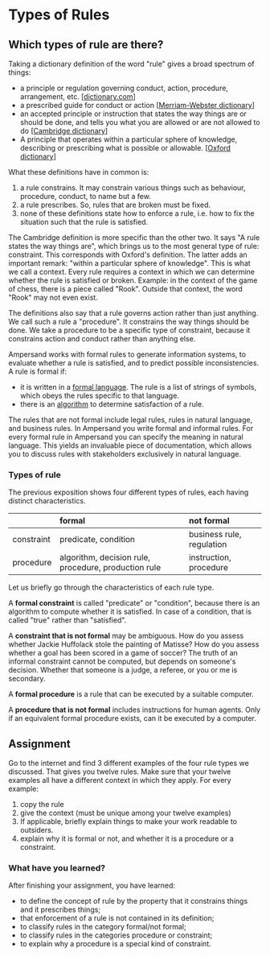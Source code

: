 # Types of Rules

## Which types of rule are there?

Taking a dictionary definition of the word "rule" gives a broad spectrum of things:

* a principle or regulation governing conduct, action, procedure, arrangement, etc. \[[dictionary.com](http://www.dictionary.com/browse/rule)\]
* a prescribed guide for conduct or action \[[Merriam-Webster dictionary](https://www.merriam-webster.com/dictionary/rule)\]
* an accepted principle or instruction that states the way things are or should be done, and tells you what you are allowed or are not allowed to do \[[Cambridge dictionary](http://dictionary.cambridge.org/dictionary/english/rule)\]
* A principle that operates within a particular sphere of knowledge, describing or prescribing what is possible or allowable.  \[[Oxford dictionary](https://en.oxforddictionaries.com/definition/rule)\]

What these definitions have in common is:  
1. a rule constrains. It may constrain various things such as behaviour, procedure, conduct, to name but a few.  
2. a rule prescribes. So, rules that are broken must be fixed.  
3. none of these definitions state how to enforce a rule, i.e. how to fix the situation such that the rule is satisfied.

The Cambridge definition is more specific than the other two. It says "A rule states the way things are", which brings us to the most general type of rule: constraint. This corresponds with Oxford's definition. The latter adds an important remark: "within a particular sphere of knowledge". This is what we call a context. Every rule requires a context in which we can determine whether the rule is satisfied or broken. Example: in the context of the game of chess, there is a piece called "Rook". Outside that context, the word "Rook" may not even exist.

The definitions also say that a rule governs action rather than just anything. We call such a rule a "procedure". It constrains the way things should be done. We take a procedure to be a specific type of constraint, because it constrains action and conduct rather than anything else.

Ampersand works with formal rules to generate information systems, to evaluate whether a rule is satisfied, and to predict possible inconsistencies. A rule is formal if:

* it is written in a [formal language](https://en.wikipedia.org/wiki/Formal_language). The rule is a list of strings of symbols, which obeys the rules specific to that language.
* there is an [algorithm](http://www.dictionary.com/browse/algorithm) to determine satisfaction of a rule.

The rules that are not formal include legal rules, rules in natural language, and business rules. In Ampersand you write formal and informal rules. For every formal rule in Ampersand you can specify the meaning in natural language. This yields an invaluable piece of documentation, which allows you to discuss rules with stakeholders exclusively in natural language.

### Types of rule

The previous exposition shows four different types of rules, each having distinct characteristics.

|  | formal | not formal |
| :--- | :--- | :--- |
| constraint | predicate, condition | business rule, regulation |
| procedure | algorithm, decision rule, procedure, production rule | instruction, procedure |

Let us briefly go through the characteristics of each rule type.

A **formal constraint** is called "predicate" or "condition", because there is an algorithm to compute whether it is satisfied. In case of a condition, that is called "true" rather than "satisfied".

A **constraint that is not formal** may be ambiguous. How do you assess whether Jackie Huffolack stole the painting of Matisse? How do you assess whether a goal has been scored in a game of soccer? The truth of an informal constraint cannot be computed, but depends on someone's decision. Whether that someone is a judge, a referee, or you or me is secondary.

A **formal procedure** is a rule that can be executed by a suitable computer.

A **procedure that is not formal** includes instructions for human agents. Only if an equivalent formal procedure exists, can it be executed by a computer.

## Assignment

Go to the internet and find 3 different examples of the four rule types we discussed. That gives you twelve rules. Make sure that your twelve examples all have a different context in which they apply. For every example:

1. copy the rule
2. give the context \(must be unique among your twelve examples\)
3. If applicable, briefly explain things to make your work readable to outsiders.
4. explain why it is formal or not, and whether it is a procedure or a constraint.

### What have you learned?

After finishing your assignment, you have learned:

* to define the concept of rule by the property that it constrains things and it prescribes things;
* that enforcement of a rule is not contained in its definition;
* to classify rules in the category formal/not formal;
* to classify rules in the categories procedure or constraint;
* to explain why a procedure is a special kind of constraint.

